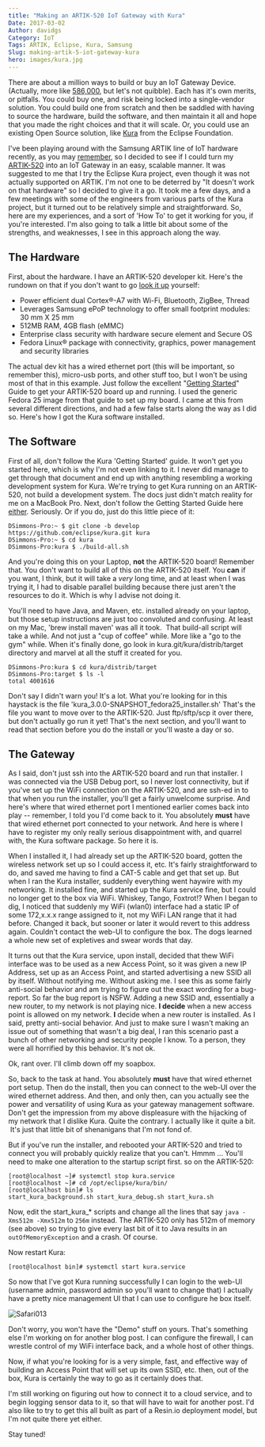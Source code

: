 ```yaml
---
title: "Making an ARTIK-520 IoT Gateway with Kura"
Date: 2017-03-02
Author: davidgs
Category: IoT
Tags: ARTIK, Eclipse, Kura, Samsung
Slug: making-artik-5-iot-gateway-kura
hero: images/kura.jpg
---
```


There are about a million ways to build or buy an IoT Gateway Device. (Actually, more like [586,000](https://www.google.com/#newwindow=1&q=iot+gateway+device&*), but let's not quibble). Each has it's own merits, or pitfalls. You could buy one, and risk being locked into a single-vendor solution. You could build one from scratch and then be saddled with having to source the hardware, build the software, and then maintain it all and hope that you made the right choices and that it will scale. Or, you could use an existing Open Source solution, like [Kura](http://www.eclipse.org/kura/index.php) from the Eclipse Foundation.

I've been playing around with the Samsung ARTIK line of IoT hardware recently, as you may [remember](/posts/category/iot/winter-vacation-iot-artik-5/), so I decided to see if I could turn my [ARTIK-520](http://www.digikey.com/product-detail/en/samsung-semiconductor-inc/SIP-KITNXB001/1510-1316-ND/5825102) into an IoT Gateway in an easy, scalable manner. It was suggested to me that I try the Eclipse Kura project, even though it was not actually supported on ARTIK. I'm not one to be deterred by "It doesn't work on that hardware" so I decided to give it a go. It took me a few days, and a few meetings with some of the engineers from various parts of the Kura project, but it turned out to be relatively simple and straightforward. So, here are my experiences, and a sort of 'How To' to get it working for you, if you're interested. I'm also going to talk a little bit about some of the strengths, and weaknesses, I see in this approach along the way.

## The Hardware

First, about the hardware. I have an ARTIK-520 developer kit. Here's the rundown on that if you don't want to go [look it up](https://www.artik.io/modules/artik-520/) yourself:

- Power efficient dual Cortex®-A7 with Wi-Fi, Bluetooth, ZigBee, Thread
- Leverages Samsung ePoP technology to offer small footprint modules: 30 mm X 25 mm
- 512MB RAM, 4GB flash (eMMC)
- Enterprise class security with hardware secure element and Secure OS
- Fedora Linux® package with connectivity, graphics, power management and security libraries

The actual dev kit has a wired ethernet port (this will be important, so remember this), micro-usb ports, and other stuff too, but I won't be using most of that in this example. Just follow the excellent "[Getting Started](https://developer.artik.io/documentation/artik/getting-started/)" Guide to get your ARTIK-520 board up and running. I used the generic Fedora 25 image from that guide to set up my board. I came at this from several different directions, and had a few false starts along the way as I did so. Here's how I got the Kura software installed.

## The Software

First of all, don't follow the Kura 'Getting Started' guide. It won't get you started here, which is why I'm not even linking to it. I never did manage to get through that document and end up with anything resembling a working development system for Kura. We're trying to get Kura running on an ARTIK-520, not build a development system. The docs just didn't match reality for me on a MacBook Pro. Next, don't follow the Getting Started Guide here [either](http://wiki.eclipse.org/Kura/Getting_Started). Seriously. Or if you do, just do this little piece of it:

```
DSimmons-Pro:~ $ git clone -b develop https://github.com/eclipse/kura.git kura
DSimmons-Pro:~ $ cd kura
DSimmons-Pro:kura $ ./build-all.sh
```

And you're doing this on your Laptop, **not** the ARTIK-520 board! Remember that. You don't want to build all of this on the ARTIK-520 itself. You **can** if you want, I think, but it will take a *very* long time, and at least when I was trying it, I had to disable parallel building because there just aren't the resources to do it. Which is why I advise not doing it.

You'll need to have Java, and Maven, etc. installed already on your laptop, but those setup instructions are just too convoluted and confusing. At least on my Mac, 'brew install maven' was all it took.  That build-all script will take a while. And not just a "cup of coffee" while. More like a "go to the gym" while. When it's finally done, go look in kura.git/kura/distrib/target directory and marvel at all the stuff it created for you.

```
DSimmons-Pro:kura $ cd kura/distrib/target
DSimmons-Pro:target $ ls -l
total 4001616
```

Don't say I didn't warn you! It's a lot. What you're looking for in this haystack is the file 'kura_3.0.0-SNAPSHOT_fedora25_installer.sh' That's the file you want to move over to the ARTIK-520. Just ftp/sftp/scp it over there, but don't actually go run it yet! That's the next section, and you'll want to read that section before you do the install or you'll waste a day or so.

## The Gateway

As I said, don't just ssh into the ARTIK-520 board and run that installer. I was connected via the USB Debug port, so I never lost connectivity, but if you've set up the WiFi connection on the ARTIK-520, and are ssh-ed in to that when you run the installer, you'll get a fairly unwelcome surprise. And here's where that wired ethernet port I mentioned earlier comes back into play -- remember, I told you I'd come back to it. You absolutely **must** have that wired ethernet port connected to your network. And here is where I have to register my only really serious disappointment with, and quarrel with, the Kura software package. So here it is.

When I installed it, I had already set up the ARTIK-520 board, gotten the wireless network set up so I could access it, etc. It's fairly straightforward to do, and saved me having to find a CAT-5 cable and get that set up. But when I ran the Kura installer, suddenly everything went haywire with my networking. It installed fine, and started up the Kura service fine, but I could no longer get to the box via WiFi. Whiskey, Tango, Foxtrot!? When I began to dig, I noticed that suddenly my WiFi (wlan0) interface had a static IP of some 172,x.x.x range assigned to it, not my WiFi LAN range that it had before. Changed it back, but sooner or later it would revert to this address again. Couldn't contact the web-UI to configure the box. The dogs learned a whole new set of expletives and swear words that day.

It turns out that the Kura service, upon install, decided that thew WiFi interface was to be used as a new Access Point, so it was given a new IP Address, set up as an Access Point, and started advertising a new SSID all by itself. Without notifying me. Without asking me. I see this as some fairly anti-social behavior and am trying to figure out the exact wording for a bug-report. So far the bug report is NSFW. Adding a new SSID and, essentially a new router, to my network is not playing nice. **I decide** when a new access point is allowed on my network. **I** decide when a new router is installed. As I said, pretty anti-social behavior. And just to make sure I wasn't making an issue out of something that wasn't a big deal, I ran this scenario past a bunch of other networking and security people I know. To a person, they were all horrified by this behavior. It's not ok.

Ok, rant over. I'll climb down off my soapbox.

So, back to the task at hand. You absolutely **must** have that wired ethernet port setup. Then do the install, then you can connect to the web-UI over the wired ethernet address. And then, and only then, can you actually see the power and versatility of using Kura as your gateway management software. Don't get the impression from my above displeasure with the hijacking of my network that I dislike Kura. Quite the contrary. I actually like it quite a bit.  It's just that little bit of shenanigans that I'm not fond of.

But if you've run the installer, and rebooted your ARTIK-520 and tried to connect you will probably quickly realize that you can't. Hmmm ... You'll need to make one alteration to the startup script first. so on the ARTIK-520:

```
[root@localhost ~]# systemctl stop kura.service
[root@localhost ~]# cd /opt/eclipse/kura/bin/
[root@localhost bin]# ls
start_kura_background.sh start_kura_debug.sh start_kura.sh
```

Now, edit the start_kura_* scripts and change all the lines that say `java -Xms512m -Xmx512m` to `256m` instead. The ARTIK-520 only has 512m of memory (see above) so trying to give every last bit of it to Java results in an `outOfMemoryException` and a crash. Of course.

Now restart Kura:

```
[root@localhost bin]# systemctl start kura.service
```

So now that I've got Kura running successfully I can login to the web-UI (username admin, password admin so you'll want to change that) I actually have a pretty nice management UI that I can use to configure he box itself.

![Safari013](/posts/category/general/images/Safari013.jpg)

Don't worry, you won't have the "Demo" stuff on yours. That's something else I'm working on for another blog post. I can configure the firewall, I can wrestle control of my WiFi interface back, and a whole host of other things.

Now, if what you're looking for is a very simple, fast, and effective way of building an Access Point that will set up its own SSID, etc. then, out of the box, Kura is certainly the way to go as it certainly does that.

I'm still working on figuring out how to connect it to a cloud service, and to begin logging sensor data to it, so that will have to wait for another post. I'd also like to try to get this all built as part of a Resin.io deployment model, but I'm not quite there yet either.

Stay tuned!
